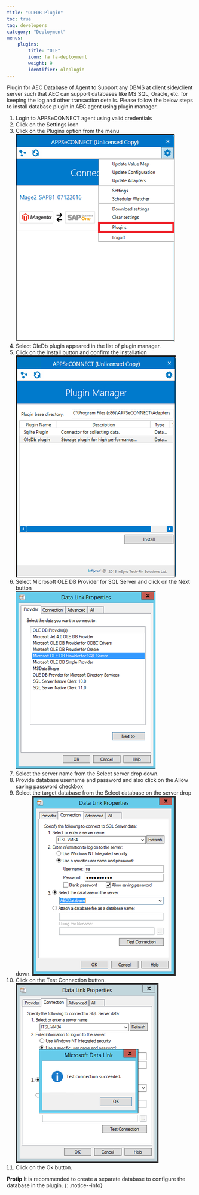 ```yaml
---
title: "OLEDB Plugin"
toc: true
tag: developers
category: "Deployment"
menus: 
    plugins:
        title: "OLE"
        icon: fa fa-deployment
        weight: 9
        identifier: oleplugin
---
```

Plugin for AEC Database of Agent to Support any DBMS at client side/client server such that AEC can support databases like MS SQL, Oracle, etc. for keeping the log and other transaction details. Please follow the below steps to install database plugin in AEC agent using plugin manager.

1. Login to APPSeCONNECT agent using valid credentials
2. Click on the Settings icon
3. Click on the Plugins option from the menu  
![Agent Plugin Selection](/staticfiles/deployment/media/TransactionalStores/Agent_plugin-selection.png)
4. Select OleDb plugin appeared in the list of plugin manager.
5. Click on the Install button and confirm the installation  
![Plugin Manager](/staticfiles/deployment/media/TransactionalStores/PluginManager.png)
6. Select Microsoft OLE DB Provider for SQL Server and click on the Next button  
![Data Plugin Properties1](/staticfiles/deployment/media/TransactionalStores/DataPluginProperties1.png)
7. Select the server name from the Select server drop down.
8. Provide database username and password and also click on the Allow saving password checkbox
9. Select the target database from the Select database on the server drop down.
![Connection Setup](/staticfiles/deployment/media/TransactionalStores/ConnectionSetup.png)
10. Click on the Test Connection button.  
![Connection2](/staticfiles/deployment/media/TransactionalStores/Connection2.png)
11. Click on the Ok button.

**Protip** It is recommended to create a separate database to configure the database in the plugin.
{: .notice--info}